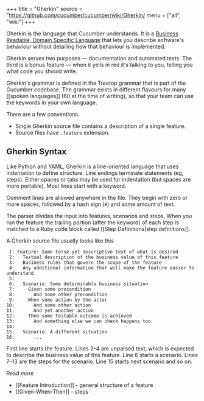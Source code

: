 +++
title = "Gherkin"
source = "https://github.com/cucumber/cucumber/wiki/Gherkin/
menu = ["all", "wiki"]
+++

Gherkin is the language that Cucumber understands. It is a [Business Readable, Domain Specific Language](http://martinfowler.com/bliki/BusinessReadableDSL.html) that lets you describe software's behaviour without detailing how that behaviour is implemented.

Gherkin serves two purposes — documentation and automated tests. The third is a bonus feature — when it yells in red it's talking to you, telling you what code you should write.

Gherkin's grammar is defined in the Treetop grammar that is part of the Cucumber codebase. The grammar exists in different flavours for many \[\[spoken languages\]\] (60 at the time of writing), so that your team can use the keywords in your own language.

There are a few conventions.

-   Single Gherkin source file contains a description of a single feature.
-   Source files have `.feature` extension.

Gherkin Syntax
--------------

Like Python and YAML, Gherkin is a line-oriented language that uses indentation to define structure. Line endings terminate statements (eg, steps). Either spaces or tabs may be used for indentation (but spaces are more portable). Most lines start with a keyword.

Comment lines are allowed anywhere in the file. They begin with zero or more spaces, followed by a hash sign (`#`) and some amount of text.

The parser divides the input into features, scenarios and steps. When you run the feature the trailing portion (after the keyword) of each step is matched to a Ruby code block called \[\[Step Definitions|step definitions\]\].

A Gherkin source file usually looks like this

     1: Feature: Some terse yet descriptive text of what is desired
     2:   Textual description of the business value of this feature
     3:   Business rules that govern the scope of the feature
     4:   Any additional information that will make the feature easier to understand
     5: 
     6:   Scenario: Some determinable business situation
     7:     Given some precondition
     8:       And some other precondition
     9:     When some action by the actor
    10:       And some other action
    11:       And yet another action
    12:     Then some testable outcome is achieved
    13:       And something else we can check happens too
    14: 
    15:   Scenario: A different situation
    16:       ...

First line starts the feature. Lines 2–4 are unparsed text, which is expected to describe the business value of this feature. Line 6 starts a scenario. Lines 7–13 are the steps for the scenario. Line 15 starts next scenario and so on.

Read more

-   \[\[Feature Introduction\]\] - general structure of a feature
-   \[\[Given-When-Then\]\] - steps
